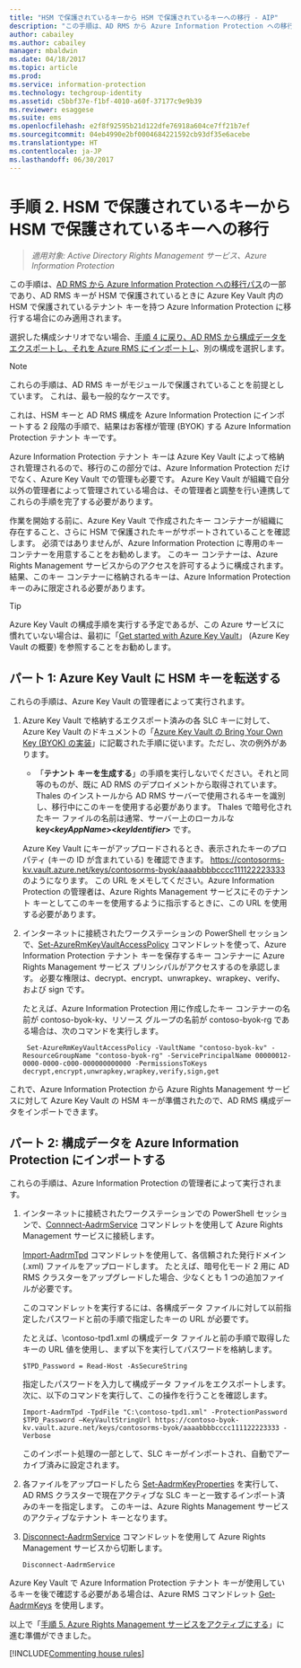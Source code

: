```yaml
---
title: "HSM で保護されているキーから HSM で保護されているキーへの移行 - AIP"
description: "この手順は、AD RMS から Azure Information Protection への移行パスの一部であり、AD RMS キーが HSM で保護されているときに Azure Key Vault 内の HSM で保護されているテナント キーを持つ Azure Information Protection に移行する場合にのみ適用されます。"
author: cabailey
ms.author: cabailey
manager: mbaldwin
ms.date: 04/18/2017
ms.topic: article
ms.prod: 
ms.service: information-protection
ms.technology: techgroup-identity
ms.assetid: c5bbf37e-f1bf-4010-a60f-37177c9e9b39
ms.reviewer: esaggese
ms.suite: ems
ms.openlocfilehash: e2f8f92595b21d122dfe76918a604ce7ff21b7ef
ms.sourcegitcommit: 04eb4990e2bf0004684221592cb93df35e6acebe
ms.translationtype: HT
ms.contentlocale: ja-JP
ms.lasthandoff: 06/30/2017
---
```

# <a name="step-2-hsm-protected-key-to-hsm-protected-key-migration"></a>手順 2. HSM で保護されているキーから HSM で保護されているキーへの移行

>*適用対象: Active Directory Rights Management サービス、Azure Information Protection*


この手順は、[AD RMS から Azure Information Protection への移行パス](migrate-from-ad-rms-to-azure-rms.md)の一部であり、AD RMS キーが HSM で保護されているときに Azure Key Vault 内の HSM で保護されているテナント キーを持つ Azure Information Protection に移行する場合にのみ適用されます。 

選択した構成シナリオでない場合、[手順 4 に戻り、AD RMS から構成データをエクスポートし、それを Azure RMS にインポートし](migrate-from-ad-rms-phase2.md#step-4-export-configuration-data-from-ad-rms-and-import-it-to-azure-information-protection)、別の構成を選択します。

> [!NOTE]
> これらの手順は、AD RMS キーがモジュールで保護されていることを前提としています。 これは、最も一般的なケースです。 

これは、HSM キーと AD RMS 構成を Azure Information Protection にインポートする 2 段階の手順で、結果はお客様が管理 (BYOK) する Azure Information Protection テナント キーです。

Azure Information Protection テナント キーは Azure Key Vault によって格納され管理されるので、移行のこの部分では、Azure Information Protection だけでなく、Azure Key Vault での管理も必要です。 Azure Key Vault が組織で自分以外の管理者によって管理されている場合は、その管理者と調整を行い連携してこれらの手順を完了する必要があります。

作業を開始する前に、Azure Key Vault で作成されたキー コンテナーが組織に存在すること、さらに HSM で保護されたキーがサポートされていることを確認します。 必須ではありませんが、Azure Information Protection に専用のキー コンテナーを用意することをお勧めします。 このキー コンテナーは、Azure Rights Management サービスからのアクセスを許可するように構成されます。結果、このキー コンテナーに格納されるキーは、Azure Information Protection キーのみに限定される必要があります。


> [!TIP]
> Azure Key Vault の構成手順を実行する予定であるが、この Azure サービスに慣れていない場合は、最初に「[Get started with Azure Key Vault](https://azure.microsoft.com/documentation/articles/key-vault-get-started/)」 (Azure Key Vault の概要) を参照することをお勧めします。 


## <a name="part-1-transfer-your-hsm-key-to-azure-key-vault"></a>パート 1: Azure Key Vault に HSM キーを転送する

これらの手順は、Azure Key Vault の管理者によって実行されます。

1. Azure Key Vault で格納するエクスポート済みの各 SLC キーに対して、Azure Key Vault のドキュメントの「[Azure Key Vault の Bring Your Own Key (BYOK) の実装](https://azure.microsoft.com/documentation/articles/key-vault-hsm-protected-keys/#implementing-bring-your-own-key-byok-for-azure-key-vault)」に記載された手順に従います。ただし、次の例外があります。

    - 「**テナント キーを生成する**」の手順を実行しないでください。それと同等のものが、既に AD RMS のデプロイメントから取得されています。 Thales のインストールから AD RMS サーバーで使用されるキーを識別し、移行中にこのキーを使用する必要があります。 Thales で暗号化されたキー ファイルの名前は通常、サーバー上のローカルな **key<*keyAppName*><*keyIdentifier*>** です。

    Azure Key Vault にキーがアップロードされるとき、表示されたキーのプロパティ (キーの ID が含まれている) を確認できます。 https://contosorms-kv.vault.azure.net/keys/contosorms-byok/aaaabbbbcccc111122223333 のようになります。 この URL をメモしてください。Azure Information Protection の管理者は、Azure Rights Management サービスにそのテナント キーとしてこのキーを使用するように指示するときに、この URL を使用する必要があります。

2. インターネットに接続されたワークステーションの PowerShell セッションで、[Set-AzureRmKeyVaultAccessPolicy](/powershell/module/azurerm.keyvault/set-azurermkeyvaultaccesspolicy) コマンドレットを使って、Azure Information Protection テナント キーを保存するキー コンテナーに Azure Rights Management サービス プリンシパルがアクセスするのを承認します。 必要な権限は、decrypt、encrypt、unwrapkey、wrapkey、verify、および sign です。
    
    たとえば、Azure Information Protection 用に作成したキー コンテナーの名前が contoso-byok-ky、リソース グループの名前が contoso-byok-rg である場合は、次のコマンドを実行します。
    
        Set-AzureRmKeyVaultAccessPolicy -VaultName "contoso-byok-kv" -ResourceGroupName "contoso-byok-rg" -ServicePrincipalName 00000012-0000-0000-c000-000000000000 -PermissionsToKeys decrypt,encrypt,unwrapkey,wrapkey,verify,sign,get


これで、Azure Information Protection から Azure Rights Management サービスに対して Azure Key Vault の HSM キーが準備されたので、AD RMS 構成データをインポートできます。

## <a name="part-2-import-the-configuration-data-to-azure-information-protection"></a>パート 2: 構成データを Azure Information Protection にインポートする

これらの手順は、Azure Information Protection の管理者によって実行されます。

1. インターネットに接続されたワークステーションでの PowerShell セッションで、[Connnect-AadrmService](/powershell/aadrm/vlatest/connect-aadrmservice) コマンドレットを使用して Azure Rights Management サービスに接続します。
    
    [Import-AadrmTpd](/powershell/aadrm/vlatest/import-aadrmtpd) コマンドレットを使用して、各信頼された発行ドメイン (.xml) ファイルをアップロードします。 たとえば、暗号化モード 2 用に AD RMS クラスターをアップグレードした場合、少なくとも 1 つの追加ファイルが必要です。
    
    このコマンドレットを実行するには、各構成データ ファイルに対して以前指定したパスワードと前の手順で指定したキーの URL が必要です。
    
    たとえば、\contoso-tpd1.xml の構成データ ファイルと前の手順で取得したキーの URL 値を使用し、まず以下を実行してパスワードを格納します。
    
    ```
    $TPD_Password = Read-Host -AsSecureString
    ```
    
    指定したパスワードを入力して構成データ ファイルをエクスポートします。 次に、以下のコマンドを実行して、この操作を行うことを確認します。
    
    ```
    Import-AadrmTpd -TpdFile "C:\contoso-tpd1.xml" -ProtectionPassword $TPD_Password –KeyVaultStringUrl https://contoso-byok-kv.vault.azure.net/keys/contosorms-byok/aaaabbbbcccc111122223333 -Verbose
    ```
    
    このインポート処理の一部として、SLC キーがインポートされ、自動でアーカイブ済みに設定されます。

2.  各ファイルをアップロードしたら [Set-AadrmKeyProperties](/powershell/module/aadrm/set-aadrmkeyproperties) を実行して、AD RMS クラスターで現在アクティブな SLC キーと一致するインポート済みのキーを指定します。 このキーは、Azure Rights Management サービスのアクティブなテナント キーとなります。

3.  [Disconnect-AadrmService](/powershell/aadrm/vlatest/disconnect-aadrmservice) コマンドレットを使用して Azure Rights Management サービスから切断します。

    ```
    Disconnect-AadrmService
    ```

Azure Key Vault で Azure Information Protection テナント キーが使用しているキーを後で確認する必要がある場合は、Azure RMS コマンドレット [Get-AadrmKeys](/powershell/aadrm/vlatest/get-aadrmkeys) を使用します。

以上で「[手順 5. Azure Rights Management サービスをアクティブにする](migrate-from-ad-rms-phase2.md#step-5-activate-the-azure-rights-management-service)」に進む準備ができました。

[!INCLUDE[Commenting house rules](../includes/houserules.md)]

